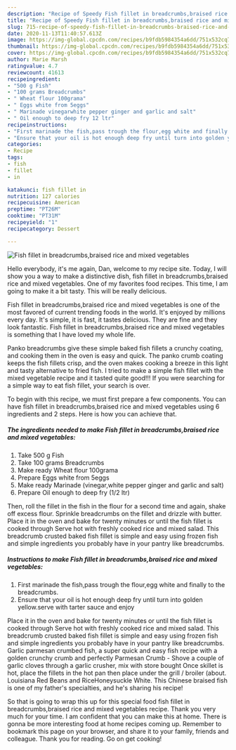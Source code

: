 ```yaml
---
description: "Recipe of Speedy Fish fillet in breadcrumbs,braised rice and mixed vegetables"
title: "Recipe of Speedy Fish fillet in breadcrumbs,braised rice and mixed vegetables"
slug: 715-recipe-of-speedy-fish-fillet-in-breadcrumbs-braised-rice-and-mixed-vegetables
date: 2020-11-13T11:40:57.613Z
image: https://img-global.cpcdn.com/recipes/b9fdb5984354a6dd/751x532cq70/fish-fillet-in-breadcrumbsbraised-rice-and-mixed-vegetables-recipe-main-photo.jpg
thumbnail: https://img-global.cpcdn.com/recipes/b9fdb5984354a6dd/751x532cq70/fish-fillet-in-breadcrumbsbraised-rice-and-mixed-vegetables-recipe-main-photo.jpg
cover: https://img-global.cpcdn.com/recipes/b9fdb5984354a6dd/751x532cq70/fish-fillet-in-breadcrumbsbraised-rice-and-mixed-vegetables-recipe-main-photo.jpg
author: Marie Marsh
ratingvalue: 4.7
reviewcount: 41613
recipeingredient:
- "500 g Fish"
- "100 grams Breadcrumbs"
- " Wheat flour 100grama"
- " Eggs white from 5eggs"
- " Marinade vinegarwhite pepper ginger and garlic and salt"
- " Oil enough to deep fry 12 ltr"
recipeinstructions:
- "First marinade the fish,pass trough the flour,egg white and finally to the breadcrumbs."
- "Ensure that your oil is hot enough deep fry until turn into golden yellow.serve with tarter sauce and enjoy"
categories:
- Recipe
tags:
- fish
- fillet
- in

katakunci: fish fillet in 
nutrition: 127 calories
recipecuisine: American
preptime: "PT26M"
cooktime: "PT31M"
recipeyield: "1"
recipecategory: Dessert

---
```



![Fish fillet in breadcrumbs,braised rice and mixed vegetables](https://img-global.cpcdn.com/recipes/b9fdb5984354a6dd/751x532cq70/fish-fillet-in-breadcrumbsbraised-rice-and-mixed-vegetables-recipe-main-photo.jpg)

Hello everybody, it's me again, Dan, welcome to my recipe site. Today, I will show you a way to make a distinctive dish, fish fillet in breadcrumbs,braised rice and mixed vegetables. One of my favorites food recipes. This time, I am going to make it a bit tasty. This will be really delicious.

Fish fillet in breadcrumbs,braised rice and mixed vegetables is one of the most favored of current trending foods in the world. It's enjoyed by millions every day. It's simple, it is fast, it tastes delicious. They are fine and they look fantastic. Fish fillet in breadcrumbs,braised rice and mixed vegetables is something that I have loved my whole life.

Panko breadcrumbs give these simple baked fish fillets a crunchy coating, and cooking them in the oven is easy and quick. The panko crumb coating keeps the fish fillets crisp, and the oven makes cooking a breeze in this light and tasty alternative to fried fish. I tried to make a simple fish fillet with the mixed vegetable recipe and it tasted quite good!!! If you were searching for a simple way to eat fish fillet, your search is over.


To begin with this recipe, we must first prepare a few components. You can have fish fillet in breadcrumbs,braised rice and mixed vegetables using 6 ingredients and 2 steps. Here is how you can achieve that.

<!--inarticleads1-->

##### The ingredients needed to make Fish fillet in breadcrumbs,braised rice and mixed vegetables:

1. Take 500 g Fish
1. Take 100 grams Breadcrumbs
1. Make ready  Wheat flour 100grama
1. Prepare  Eggs white from 5eggs
1. Make ready  Marinade (vinegar,white pepper ginger and garlic and salt)
1. Prepare  Oil enough to deep fry (1/2 ltr)


Then, roll the fillet in the fish in the flour for a second time and again, shake off excess flour. Sprinkle breadcrumbs on the fillet and drizzle with butter. Place it in the oven and bake for twenty minutes or until the fish fillet is cooked through Serve hot with freshly cooked rice and mixed salad. This breadcrumb crusted baked fish fillet is simple and easy using frozen fish and simple ingredients you probably have in your pantry like breadcrumbs. 

<!--inarticleads2-->

##### Instructions to make Fish fillet in breadcrumbs,braised rice and mixed vegetables:

1. First marinade the fish,pass trough the flour,egg white and finally to the breadcrumbs.
1. Ensure that your oil is hot enough deep fry until turn into golden yellow.serve with tarter sauce and enjoy


Place it in the oven and bake for twenty minutes or until the fish fillet is cooked through Serve hot with freshly cooked rice and mixed salad. This breadcrumb crusted baked fish fillet is simple and easy using frozen fish and simple ingredients you probably have in your pantry like breadcrumbs. Garlic parmesan crumbed fish, a super quick and easy fish recipe with a golden crunchy crumb and perfectly Parmesan Crumb - Shove a couple of garlic cloves through a garlic crusher, mix with store bought Once skillet is hot, place the fillets in the hot pan then place under the grill / broiler (about. Louisiana Red Beans and RiceHoneysuckle White. This Chinese braised fish is one of my father&#39;s specialties, and he&#39;s sharing his recipe! 

So that is going to wrap this up for this special food fish fillet in breadcrumbs,braised rice and mixed vegetables recipe. Thank you very much for your time. I am confident that you can make this at home. There is gonna be more interesting food at home recipes coming up. Remember to bookmark this page on your browser, and share it to your family, friends and colleague. Thank you for reading. Go on get cooking!
